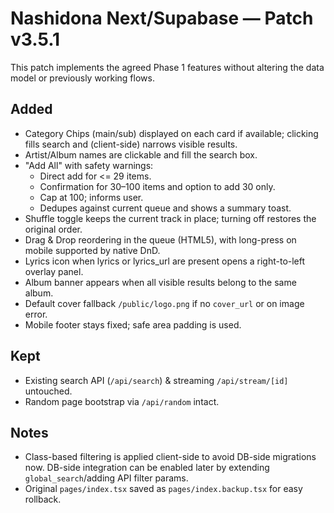 
# Nashidona Next/Supabase — Patch v3.5.1

This patch implements the agreed Phase 1 features without altering the data model or previously working flows.

## Added
- Category Chips (main/sub) displayed on each card if available; clicking fills search and (client-side) narrows visible results.
- Artist/Album names are clickable and fill the search box.
- "Add All" with safety warnings:
  - Direct add for <= 29 items.
  - Confirmation for 30–100 items and option to add 30 only.
  - Cap at 100; informs user.
  - Dedupes against current queue and shows a summary toast.
- Shuffle toggle keeps the current track in place; turning off restores the original order.
- Drag & Drop reordering in the queue (HTML5), with long-press on mobile supported by native DnD.
- Lyrics icon when lyrics or lyrics_url are present opens a right-to-left overlay panel.
- Album banner appears when all visible results belong to the same album.
- Default cover fallback `/public/logo.png` if no `cover_url` or on image error.
- Mobile footer stays fixed; safe area padding is used.

## Kept
- Existing search API (`/api/search`) & streaming `/api/stream/[id]` untouched.
- Random page bootstrap via `/api/random` intact.

## Notes
- Class-based filtering is applied client-side to avoid DB-side migrations now. DB-side integration can be enabled later by extending `global_search`/adding API filter params.
- Original `pages/index.tsx` saved as `pages/index.backup.tsx` for easy rollback.

